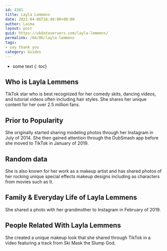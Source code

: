 ```yaml
---
id: 4381
title: Layla Lemmens
date: 2021-04-06T16:49:00+00:00
author: Laima
layout: post
guid: https://ukdataservers.com/layla-lemmens/
permalink: /04/06/layla-lemmens
tags:
- say thank you
category: Guides
---
```


* some text
{: toc}


## Who is Layla Lemmens
                  
                  
                  
TikTok star who is best recognized for her comedy skits, dancing videos, and tutorial videos often including hair styles. She shares her unique content for her over 2.5 million fans. 
                  
              
            
              
            
                
                
                
## Prior to Popularity
                  
                  
                  
She originally started sharing modeling photos through her Instagram in July of 2014. She then gained attention through the DubSmash app before she moved to TikTok in January of 2019. 
                  
              
            
              
            
                
                
                
## Random data
                  
                  
                  
She is also known for her work as a makeup artist and has shared photos of her rocking unique special effects makeup designs including as characters from movies such as It. 
                  
              
            
              
            
                
                
                
## Family & Everyday Life of Layla Lemmens
                  
                  
                  
She shared a photo with her grandmother to Instagram in February of 2019. 
                  
              
            
              
            
                
                
                
## People Related With Layla Lemmens
                  
                  
                  
She created a unique makeup look that she shared through TikTok in a video featuring a track from Ski Mask the Slump God. 
                  
              
            
              
            
                
              
            
              
              
            
            
              
            
          
          
          